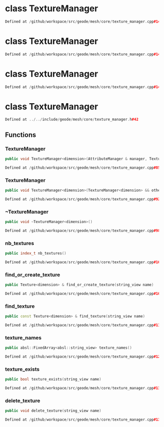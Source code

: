 # class TextureManager

```cpp
Defined at /github/workspace/src/geode/mesh/core/texture_manager.cpp#143
```

# class TextureManager

```cpp
Defined at /github/workspace/src/geode/mesh/core/texture_manager.cpp#144
```

# class TextureManager

```cpp
Defined at /github/workspace/src/geode/mesh/core/texture_manager.cpp#145
```

# class TextureManager

```cpp
Defined at ../../include/geode/mesh/core/texture_manager.h#42
```

## Functions

### TextureManager

```cpp
public void TextureManager<dimension>(AttributeManager & manager, TextureStorage<dimension> & textures)
```

```cpp
Defined at /github/workspace/src/geode/mesh/core/texture_manager.cpp#85
```

### TextureManager

```cpp
public void TextureManager<dimension>(TextureManager<dimension> && other)
```

```cpp
Defined at /github/workspace/src/geode/mesh/core/texture_manager.cpp#92
```

### ~TextureManager

```cpp
public void ~TextureManager<dimension>()
```

```cpp
Defined at /github/workspace/src/geode/mesh/core/texture_manager.cpp#98
```

### nb_textures

```cpp
public index_t nb_textures()
```

```cpp
Defined at /github/workspace/src/geode/mesh/core/texture_manager.cpp#103
```

### find_or_create_texture

```cpp
public Texture<dimension> & find_or_create_texture(string_view name)
```

```cpp
Defined at /github/workspace/src/geode/mesh/core/texture_manager.cpp#109
```

### find_texture

```cpp
public const Texture<dimension> & find_texture(string_view name)
```

```cpp
Defined at /github/workspace/src/geode/mesh/core/texture_manager.cpp#116
```

### texture_names

```cpp
public absl::FixedArray<absl::string_view> texture_names()
```

```cpp
Defined at /github/workspace/src/geode/mesh/core/texture_manager.cpp#123
```

### texture_exists

```cpp
public bool texture_exists(string_view name)
```

```cpp
Defined at /github/workspace/src/geode/mesh/core/texture_manager.cpp#130
```

### delete_texture

```cpp
public void delete_texture(string_view name)
```

```cpp
Defined at /github/workspace/src/geode/mesh/core/texture_manager.cpp#137
```




